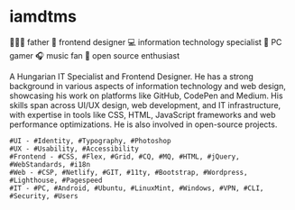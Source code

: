 # iamdtms

👨‍👩‍👦 father 🎨 frontend designer 💻 information technology specialist 👾 PC gamer 🎧 music fan 📂 open source enthusiast

A Hungarian IT Specialist and Frontend Designer. He has a strong background in various aspects of information technology and web design, showcasing his work on platforms like GitHub, CodePen and Medium. His skills span across UI/UX design, web development, and IT infrastructure, with expertise in tools like CSS, HTML, JavaScript frameworks and web performance optimizations. He is also involved in open-source projects.

```
#UI - #Identity, #Typography, #Photoshop 
#UX - #Usability, #Accessibility
#Frontend - #CSS, #Flex, #Grid, #CQ, #MQ, #HTML, #jQuery, #WebStandards, #i18n
#Web - #CSP, #Netlify, #GIT, #11ty, #Bootstrap, #Wordpress, #Lighthouse, #Pagespeed
#IT - #PC, #Android, #Ubuntu, #LinuxMint, #Windows, #VPN, #CLI, #Security, #Users
```
